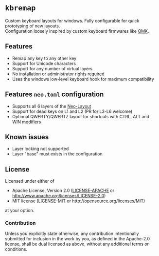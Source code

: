 # `kbremap`

Custom keyboard layouts for windows. Fully configurable for quick prototyping of new layouts.  
Configuration loosely inspired by custom keyboard firmwares like [QMK](https://qmk.fm/).

## Features
* Remap any key to any other key
* Support for Unicode characters
* Support for any number of virtual layers
* No installation or administrator rights required
* Uses the windows low-level keyboard hook for maximum compatibility

## Features `neo.toml` configuration
* Supports all 6 layers of the [Neo-Layout](https://neo-layout.org/)
* Support for dead keys on L1 and L2 (PR for L3-L6 welcome)
* Optional QWERTY/QWERTZ layout for shortcuts with CTRL, ALT and WIN modifiers

## Known issues
* Layer locking not supported
* Layer "base" must exists in the configuration

## License

Licensed under either of

- Apache License, Version 2.0 ([LICENSE-APACHE](LICENSE-APACHE) or
  http://www.apache.org/licenses/LICENSE-2.0)
- MIT license ([LICENSE-MIT](LICENSE-MIT) or http://opensource.org/licenses/MIT)

at your option.

### Contribution

Unless you explicitly state otherwise, any contribution intentionally submitted for inclusion in the
work by you, as defined in the Apache-2.0 license, shall be dual licensed as above, without any
additional terms or conditions.
